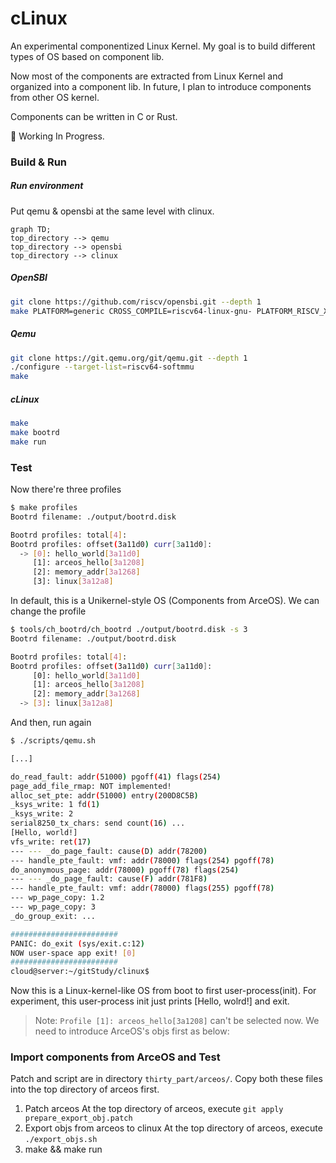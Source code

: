 # cLinux
An experimental componentized Linux Kernel.
My goal is to build different types of OS based on component lib.

Now most of the components are extracted from Linux Kernel
and organized into a component lib.
In future, I plan to introduce components from other OS kernel.

Components can be written in C or Rust.

🚧 Working In Progress.

### Build & Run
##### Run environment
Put qemu & opensbi at the same level with clinux.
```mermaid
graph TD;
top_directory --> qemu
top_directory --> opensbi
top_directory --> clinux
```
##### OpenSBI
```sh
git clone https://github.com/riscv/opensbi.git --depth 1
make PLATFORM=generic CROSS_COMPILE=riscv64-linux-gnu- PLATFORM_RISCV_XLEN=64
```
##### Qemu
```sh
git clone https://git.qemu.org/git/qemu.git --depth 1
./configure --target-list=riscv64-softmmu
make
```
##### cLinux
```sh
make
make bootrd
make run
```
### Test
Now there're three profiles
```sh
$ make profiles
Bootrd filename: ./output/bootrd.disk

Bootrd profiles: total[4]:
Bootrd profiles: offset(3a11d0) curr[3a11d0]:
  -> [0]: hello_world[3a11d0]
     [1]: arceos_hello[3a1208]
     [2]: memory_addr[3a1268]
     [3]: linux[3a12a8]
```
In default, this is a Unikernel-style OS (Components from ArceOS).
We can change the profile
```sh
$ tools/ch_bootrd/ch_bootrd ./output/bootrd.disk -s 3
Bootrd filename: ./output/bootrd.disk

Bootrd profiles: total[4]:
Bootrd profiles: offset(3a11d0) curr[3a11d0]:
     [0]: hello_world[3a11d0]
     [1]: arceos_hello[3a1208]
     [2]: memory_addr[3a1268]
  -> [3]: linux[3a12a8]
```
And then, run again
```sh
$ ./scripts/qemu.sh

[...]

do_read_fault: addr(51000) pgoff(41) flags(254)
page_add_file_rmap: NOT implemented!
alloc_set_pte: addr(51000) entry(200D8C5B)
_ksys_write: 1 fd(1)
_ksys_write: 2
serial8250_tx_chars: send count(16) ...
[Hello, world!]
vfs_write: ret(17)
--- --- _do_page_fault: cause(D) addr(78200)
--- handle_pte_fault: vmf: addr(78000) flags(254) pgoff(78)
do_anonymous_page: addr(78000) pgoff(78) flags(254)
--- --- _do_page_fault: cause(F) addr(781F8)
--- handle_pte_fault: vmf: addr(78000) flags(255) pgoff(78)
--- wp_page_copy: 1.2
--- wp_page_copy: 3
_do_group_exit: ...

########################
PANIC: do_exit (sys/exit.c:12)
NOW user-space app exit! [0]
########################
cloud@server:~/gitStudy/clinux$
```
Now this is a Linux-kernel-like OS from boot to first user-process(init).
For experiment, this user-process init just prints [Hello, wolrd!] and exit.
> Note: `Profile [1]: arceos_hello[3a1208]` can't be selected now.
> We need to introduce ArceOS's objs first as below:
### Import components from ArceOS and Test
Patch and script are in directory `thirty_part/arceos/`.
Copy both these files into the top directory of arceos first.
1. Patch arceos
At the top directory of arceos, execute `git apply prepare_export_obj.patch`
2. Export objs from arceos to clinux
At the top directory of arceos, execute `./export_objs.sh`
3. make && make run
